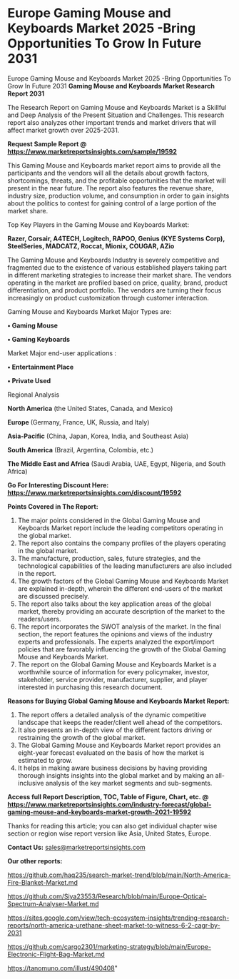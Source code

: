# Europe Gaming Mouse and Keyboards Market 2025 -Bring Opportunities To Grow In Future 2031
Europe Gaming Mouse and Keyboards Market 2025 -Bring Opportunities To Grow In Future 2031
<strong>Gaming Mouse and Keyboards Market Research Report 2031</strong>

The Research Report on Gaming Mouse and Keyboards Market is a Skillful and Deep Analysis of the Present Situation and Challenges. This research report also analyzes other important trends and market drivers that will affect market growth over 2025-2031.

<strong>Request Sample Report @ <a href=https://www.marketreportsinsights.com/sample/19592>https://www.marketreportsinsights.com/sample/19592</a></strong>

This Gaming Mouse and Keyboards market report aims to provide all the participants and the vendors will all the details about growth factors, shortcomings, threats, and the profitable opportunities that the market will present in the near future. The report also features the revenue share, industry size, production volume, and consumption in order to gain insights about the politics to contest for gaining control of a large portion of the market share.

Top Key Players in the Gaming Mouse and Keyboards Market:

<strong>Razer, Corsair, A4TECH, Logitech, RAPOO, Genius (KYE Systems Corp), SteelSeries, MADCATZ, Roccat, Mionix, COUGAR, AZio</strong>

The Gaming Mouse and Keyboards Industry is severely competitive and fragmented due to the existence of various established players taking part in different marketing strategies to increase their market share. The vendors operating in the market are profiled based on price, quality, brand, product differentiation, and product portfolio. The vendors are turning their focus increasingly on product customization through customer interaction.

Gaming Mouse and Keyboards Market Major Types are:

<strong>• Gaming Mouse

• Gaming Keyboards</strong>

Market Major end-user applications :

<strong>• Entertainment Place

• Private Used</strong>

Regional Analysis

</u><strong><b>North America</b></strong> (the United States, Canada, and Mexico)

<strong><b>Europe </b></strong>(Germany, France, UK, Russia, and Italy)

<strong><b>Asia-Pacific</b></strong> (China, Japan, Korea, India, and Southeast Asia)

<strong><b>South America</b></strong> (Brazil, Argentina, Colombia, etc.)

<strong><b>The Middle East and Africa</b></strong> (Saudi Arabia, UAE, Egypt, Nigeria, and South Africa)

<strong>Go For Interesting Discount Here: <a href=https://www.marketreportsinsights.com/discount/19592>https://www.marketreportsinsights.com/discount/19592</a></strong>

<strong>Points Covered in The Report:</strong>
<ol>
  <li>The major points considered in the Global Gaming Mouse and Keyboards Market report include the leading competitors operating in the global market.</li>
  <li>The report also contains the company profiles of the players operating in the global market.</li>
  <li>The manufacture, production, sales, future strategies, and the technological capabilities of the leading manufacturers are also included in the report.</li>
  <li>The growth factors of the Global Gaming Mouse and Keyboards Market are explained in-depth, wherein the different end-users of the market are discussed precisely.</li>
  <li>The report also talks about the key application areas of the global market, thereby providing an accurate description of the market to the readers/users.</li>
  <li>The report incorporates the SWOT analysis of the market. In the final section, the report features the opinions and views of the industry experts and professionals. The experts analyzed the export/import policies that are favorably influencing the growth of the Global Gaming Mouse and Keyboards Market.</li>
  <li>The report on the Global Gaming Mouse and Keyboards Market is a worthwhile source of information for every policymaker, investor, stakeholder, service provider, manufacturer, supplier, and player interested in purchasing this research document.</li>
</ol>
<strong>Reasons for Buying Global Gaming Mouse and Keyboards Market Report:</strong>

<ol>
  <li>The report offers a detailed analysis of the dynamic competitive landscape that keeps the reader/client well ahead of the competitors.</li>
  <li>It also presents an in-depth view of the different factors driving or restraining the growth of the global market.</li>
  <li>The Global Gaming Mouse and Keyboards Market report provides an eight-year forecast evaluated on the basis of how the market is estimated to grow.</li>
  <li>It helps in making aware business decisions by having providing thorough insights insights into the global market and by making an all-inclusive analysis of the key market segments and sub-segments.</li>
</ol>
<strong>Access full Report Description, TOC, Table of Figure, Chart, etc. @ <a href=https://www.marketreportsinsights.com/industry-forecast/global-gaming-mouse-and-keyboards-market-growth-2021-19592>https://www.marketreportsinsights.com/industry-forecast/global-gaming-mouse-and-keyboards-market-growth-2021-19592</a></strong>


Thanks for reading this article; you can also get individual chapter wise section or region wise report version like Asia, United States, Europe.

<strong>Contact Us:</strong>
sales@marketreportsinsights.com

<strong>Our other reports:</strong>

<a href=https://github.com/haq235/search-market-trend/blob/main/North-America-Fire-Blanket-Market.md>https://github.com/haq235/search-market-trend/blob/main/North-America-Fire-Blanket-Market.md</a>

<a href=https://github.com/Siya23553/Research/blob/main/Europe-Optical-Spectrum-Analyser-Market.md>https://github.com/Siya23553/Research/blob/main/Europe-Optical-Spectrum-Analyser-Market.md</a>

<a href=https://sites.google.com/view/tech-ecosystem-insights/trending-research-reports/north-america-urethane-sheet-market-to-witness-6-2-cagr-by-2031>https://sites.google.com/view/tech-ecosystem-insights/trending-research-reports/north-america-urethane-sheet-market-to-witness-6-2-cagr-by-2031</a>

<a href=https://github.com/cargo2301/marketing-strategy/blob/main/Europe-Electronic-Flight-Bag-Market.md>https://github.com/cargo2301/marketing-strategy/blob/main/Europe-Electronic-Flight-Bag-Market.md</a>

<a href=https://tanomuno.com/illust/490408>https://tanomuno.com/illust/490408</a>"
